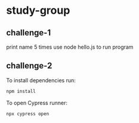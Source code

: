 # study-group

## challenge-1
print name 5 times
use node hello.js to run program

## challenge-2
To install dependencies run:
```bash
npm install
```

To open Cypress runner:

```bash
npx cypress open
```